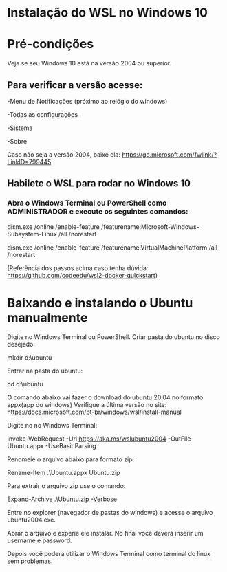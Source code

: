 # Instalação do WSL no Windows 10

# Pré-condições
Veja se seu Windows 10 está na versão 2004 ou superior.
## Para verificar a versão acesse:

-Menu de Notificações (próximo ao relógio do windows)

-Todas as configurações

-Sistema

-Sobre

Caso não seja a versão 2004, baixe ela: https://go.microsoft.com/fwlink/?LinkID=799445

## Habilete o WSL para rodar no Windows 10

### Abra o Windows Terminal ou PowerShell como ADMINISTRADOR e execute os seguintes comandos:

dism.exe /online /enable-feature /featurename:Microsoft-Windows-Subsystem-Linux /all /norestart

dism.exe /online /enable-feature /featurename:VirtualMachinePlatform /all /norestart

(Referência dos passos acima caso tenha dúvida: https://github.com/codeedu/wsl2-docker-quickstart)

# Baixando e instalando o Ubuntu manualmente

Digite no Windows Terminal ou PowerShell.
Criar pasta do ubuntu no disco desejado:

mkdir d:\ubuntu

Entrar na pasta do ubuntu:

cd d:\ubuntu

O comando abaixo vai fazer o download do ubuntu 20.04 no formato appx(app do windows)
Verifique a última versão no site: https://docs.microsoft.com/pt-br/windows/wsl/install-manual

Digite no no Windows Terminal:

Invoke-WebRequest -Uri https://aka.ms/wslubuntu2004 -OutFile Ubuntu.appx -UseBasicParsing

Renomeie o arquivo abaixo para formato zip:

Rename-Item .\Ubuntu.appx Ubuntu.zip

Para extrair o arquivo zip use o comando:

Expand-Archive .\Ubuntu.zip -Verbose

Entre no explorer (navegador de pastas do windows) e acesse o arquivo ubuntu2004.exe. 

Abrar o arquivo e experie ele instalar. No final você deverá inserir um username e password.

Depois você podera utilizar o Windows Terminal como terminal do linux sem problemas.
